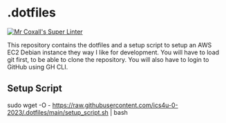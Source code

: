 # .dotfiles

[![Mr Coxall's Super Linter](https://github.com/ics4u-0-2023/.dotfiles/workflows/Mr%20Coxall's%20Super%20Linter/badge.svg)](https://github.com/ics4u-0-2023/.dotfiles/actions/)

This repository contains the dotfiles and a setup script to setup an AWS EC2 Debian instance they way I like for development.
You will have to load git first, to be able to clone the repository. You will also have to login to GitHub using GH CLI.

## Setup Script

sudo wget -O - https://raw.githubusercontent.com/ics4u-0-2023/.dotfiles/main/setup_script.sh | bash
